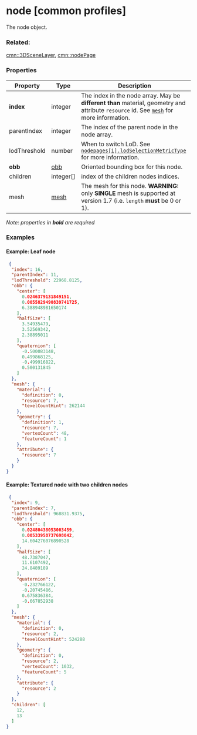 # node [common profiles]

The node object.

### Related:

[cmn::3DSceneLayer](3DSceneLayer.cmn.md), [cmn::nodePage](nodePage.cmn.md)
### Properties

| Property | Type | Description |
| --- | --- | --- |
| **index** | integer | The index in the node array. May be **different than** material, geometry and attribute `resource` id. See [`mesh`](mesh.cmn.md) for more information. |
| parentIndex | integer | The index of the parent node in the node array. |
| lodThreshold | number | When to switch LoD. See [`nodepages[i].lodSelectionMetricType`](nodePageDefinition.cmn.md) for more information. |
| **obb** | [obb](obb.cmn.md) | Oriented bounding box for this node.  |
| children | integer[] | index of the children nodes indices. |
| mesh | [mesh](mesh.cmn.md) |  The mesh for this node. **WARNING:** only **SINGLE** mesh is supported at version 1.7 (i.e. `length` **must** be 0 or 1). |

*Note: properties in **bold** are required*

### Examples 

#### Example: Leaf node 

```json
 {
  "index": 16,
  "parentIndex": 11,
  "lodThreshold": 22968.8125,
  "obb": {
    "center": [
      0.0246379131849151,
      0.0055829490839741725,
      6.388948981650174
    ],
    "halfSize": [
      3.54935479,
      3.52569342,
      2.38895011
    ],
    "quaternion": [
      -0.500083148,
      0.499868125,
      -0.499916822,
      0.500131845
    ]
  },
  "mesh": {
    "material": {
      "definition": 0,
      "resource": 7,
      "texelCountHint": 262144
    },
    "geometry": {
      "definition": 1,
      "resource": 7,
      "vertexCount": 48,
      "featureCount": 1
    },
    "attribute": {
      "resource": 7
    }
  }
} 
```

#### Example: Textured node with two children nodes 

```json
 {
  "index": 9,
  "parentIndex": 7,
  "lodThreshold": 968831.9375,
  "obb": {
    "center": [
      0.02480438053003459,
      0.00533958737698042,
      14.604276076890528
    ],
    "halfSize": [
      48.7387047,
      11.6107492,
      24.8489189
    ],
    "quaternion": [
      -0.232766122,
      -0.20745486,
      0.675836384,
      -0.667852938
    ]
  },
  "mesh": {
    "material": {
      "definition": 0,
      "resource": 2,
      "texelCountHint": 524288
    },
    "geometry": {
      "definition": 0,
      "resource": 2,
      "vertexCount": 1032,
      "featureCount": 5
    },
    "attribute": {
      "resource": 2
    }
  },
  "children": [
    12,
    13
  ]
} 
```

